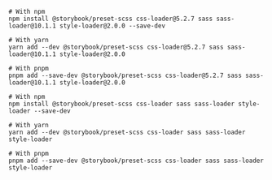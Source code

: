 ```shell renderer="common" language="js" tabTitle="webpack-4"
# With npm
npm install @storybook/preset-scss css-loader@5.2.7 sass sass-loader@10.1.1 style-loader@2.0.0 --save-dev

# With yarn
yarn add --dev @storybook/preset-scss css-loader@5.2.7 sass sass-loader@10.1.1 style-loader@2.0.0

# With pnpm
pnpm add --save-dev @storybook/preset-scss css-loader@5.2.7 sass sass-loader@10.1.1 style-loader@2.0.0
```

```shell renderer="common" language="js" tabTitle="webpack-5"
# With npm
npm install @storybook/preset-scss css-loader sass sass-loader style-loader --save-dev

# With yarn
yarn add --dev @storybook/preset-scss css-loader sass sass-loader style-loader

# With pnpm
pnpm add --save-dev @storybook/preset-scss css-loader sass sass-loader style-loader
```

